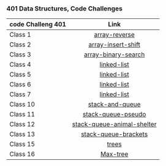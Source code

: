 ### 401 Data Structures, Code Challenges

| code Challeng 401     | Link                                                            |
| ----------------------|:---------------------------------------------------------------:|
|  Class 1              |[array-reverse](./array-reverse/README.md)                       |
|  Class 2              |[array-insert-shift](./array-insert-shift/README.md)             |
|  Class 3              |[array-binary-search](./array-binary-search/README.md)           |
|  Class 4              |[linked-list](./linked-list/README.md)                           |
|  Class 5              |[linked-list](./linked-list/README.md)                           |
|  Class 6              |[linked-list](./linked-list/README.md)                           |
|  Class 7              |[linked-list](./linked-list/README.md)                           |
|  Class 10             |[stack-and-queue](./stack-and-queue/README.md)                   |
|  Class 11             |[stack-queue-pseudo](./stack-and-queue/README.md)                |
|  Class 12             |[stack-queue-animal-shelter](./stack-and-queue/README.md)        |
|  Class 13             |[stack-queue-brackets](./stack-and-queue/README.md)              |
|  Class 15             |[trees](./trees/README.md)                                       |
|  Class 16             |[Max-tree](./trees/README.md)                                    |








